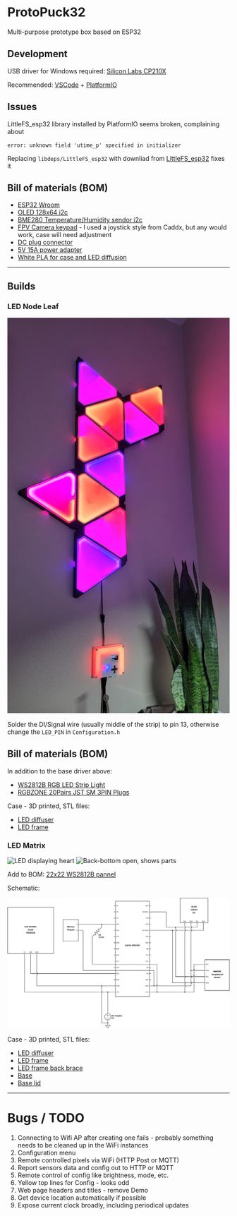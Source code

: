 # ProtoPuck32

Multi-purpose prototype box based on ESP32

## Development

USB driver for Windows required: [Silicon Labs CP210X](https://www.silabs.com/developers/usb-to-uart-bridge-vcp-drivers)

Recommended: [VSCode](https://code.visualstudio.com/) + [PlatformIO](https://platformio.org/)

## Issues

LittleFS_esp32 library installed by PlatformIO seems broken, complaining about 

```
error: unknown field 'utime_p' specified in initializer
```
Replacing `libdeps/LittleFS_esp32` with downliad from [LittleFS_esp32](https://www.arduinolibraries.info/libraries/little-fs_esp32) fixes it

## Bill of materials (BOM)

* [ESP32 Wroom](https://www.amazon.com/gp/product/B08D5ZD528)
* [OLED 128x64 i2c](https://www.amazon.com/gp/product/B072Q2X2LL)
* [BME280 Temperature/Humidity sendor i2c](https://www.amazon.com/gp/product/B07KYJNFMD)
* [FPV Camera keypad](https://www.amazon.com/RunCam-Key-Board-FPV-Camera/dp/B0874GPT4W) - I used a joystick style from Caddx, but any would work, case will need adjustment
* [DC plug connector](https://www.amazon.com/gp/product/B01N8VV78D)
* [5V 15A power adapter](https://www.amazon.com/gp/product/B08764XJ2M)
* [White PLA for case and LED diffusion](https://www.amazon.com/gp/product/B01EKEMIIS)

---

## Builds

### LED Node Leaf

![LED displaying heart](/pics/leafnodes.jpg)

Solder the DI/Signal wire (usually middle of the strip) to pin 13, otherwise change the `LED_PIN` in `Configuration.h`

## Bill of materials (BOM)

In addition to the base driver above:
* [WS2812B RGB LED Strip Light](https://www.amazon.com/gp/product/B08B59CBK9/)
* [RGBZONE 20Pairs JST SM 3PIN Plugs](https://www.amazon.com/gp/product/B075K4HLTQ/)

Case - 3D printed, STL files:

* [LED diffuser](case/NodeLeaf/LEDNodeLeafDiffuser.stl)
* [LED frame](case/NodeLeaf/LEDNodeLeafBase.stl)


### LED Matrix

![LED displaying heart](/pics/heart.jpg)
![Back-bottom open, shows parts](/pics/back_open.jpg)

Add to BOM: [22x22 WS2812B pannel](https://www.amazon.com/gp/product/B075T9RRPM)

Schematic:

![Schematic](./schematics/protopuck32-led-matrix.svg)

Case - 3D printed, STL files:

* [LED diffuser](case/LED_Matrix/LEDMatrix-Diffuser.stl)
* [LED frame](case/LED_Matrix/LEDMatrix-FrameSide.stl)
* [LED frame back brace](case/LED_Matrix/LEDMatrix-FrameBackBrace.stl)
* [Base](case/LED_Matrix/LEDMatrix-FrameBase.stl)
* [Base lid](case/LED_Matrix/LEDMatrix-FrameBaseLid.stl)

---

# Bugs / TODO

1. Connecting to Wifi AP after creating one fails - probably something needs to be cleaned up in the WiFi instances
1. Configuration menu
1. Remote controlled pixels via WiFi (HTTP Post or MQTT)
1. Report sensors data and config out to HTTP or MQTT
1. Remote control of config like brightness, mode, etc.
1. Yellow top lines for Config - looks odd
1. Web page headers and titles - remove Demo
1. Get device location automatically if possible
1. Expose current clock broadly, including periodical updates